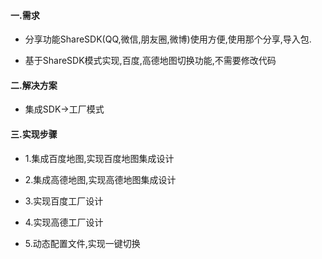 #### 一.需求

- 分享功能ShareSDK(QQ,微信,朋友圈,微博)使用方便,使用那个分享,导入包.

- 基于ShareSDK模式实现,百度,高德地图切换功能,不需要修改代码

#### 二.解决方案

- 集成SDK->工厂模式

#### 三.实现步骤

- 1.集成百度地图,实现百度地图集成设计

- 2.集成高德地图,实现高德地图集成设计

- 3.实现百度工厂设计

- 4.实现高德工厂设计

- 5.动态配置文件,实现一键切换
